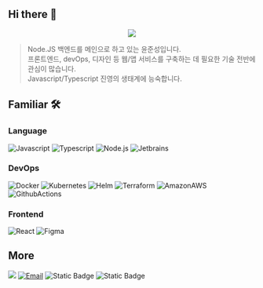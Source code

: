 ## Hi there 👋

<p align="center">
  <img src="https://github.com/junbyeol/JunByeol/assets/47721775/05807844-727b-4319-966e-26ce287c7cd5">
</p>

> Node.JS 백엔드를 메인으로 하고 있는 윤준성입니다.<br/>
> 프론트엔드, devOps, 디자인 등 웹/앱 서비스를 구축하는 데 필요한 기술 전반에 관심이 많습니다.<br/>
> Javascript/Typescript 진영의 생태계에 능숙합니다.

## Familiar 🛠
### Language
![Javascript](https://img.shields.io/badge/-Javascript-101010?style=for-the-badge&logo=javascript&logoColor=3776ab&labelColor=rgba(0%2C0%2C0%2C.8)&color=rgba(0%2C0%2C0%2C.5))
![Typescript](https://img.shields.io/badge/-Typescript-101010?style=for-the-badge&logo=typescript&logoColor=3178c6&labelColor=rgba(0%2C0%2C0%2C.8)&color=rgba(0%2C0%2C0%2C.5))
![Node.js](https://img.shields.io/badge/-Node.js-101010?style=for-the-badge&logo=node.js&logoColor=4FC08D&labelColor=rgba(0%2C0%2C0%2C.8)&color=rgba(0%2C0%2C0%2C.5))
![Jetbrains](https://img.shields.io/badge/-Jetbrains-101010?style=for-the-badge&logo=jetbrains&logoColor=4FC08D&labelColor=rgba(0%2C0%2C0%2C.8)&color=rgba(0%2C0%2C0%2C.5))

### DevOps
![Docker](https://img.shields.io/badge/-Docker-101010?style=for-the-badge&logo=docker&logoColor=2496ED&labelColor=rgba(0%2C0%2C0%2C.8)&color=rgba(0%2C0%2C0%2C.5))
![Kubernetes](https://img.shields.io/badge/-kubernetes-101010?style=for-the-badge&logo=kubernetes&logoColor=37b026&labelColor=rgba(0%2C0%2C0%2C.8)&color=rgba(0%2C0%2C0%2C.5))
![Helm](https://img.shields.io/badge/-Helm-101010?style=for-the-badge&logo=helm&logoColor=2496ED&labelColor=rgba(0%2C0%2C0%2C.8)&color=rgba(0%2C0%2C0%2C.5))
![Terraform](https://img.shields.io/badge/-Terraform-101010?style=for-the-badge&logo=terraform&logoColor=2496ED&labelColor=rgba(0%2C0%2C0%2C.8)&color=rgba(0%2C0%2C0%2C.5))
![AmazonAWS](https://img.shields.io/badge/-AmazonAWS-101010?style=for-the-badge&logo=amazonaws&logoColor=2496ED&labelColor=rgba(0%2C0%2C0%2C.8)&color=rgba(0%2C0%2C0%2C.5))
![GithubActions](https://img.shields.io/badge/-GithubActions-101010?style=for-the-badge&logo=githubactions&logoColor=2496ED&labelColor=rgba(0%2C0%2C0%2C.8)&color=rgba(0%2C0%2C0%2C.5))

### Frontend
![React](https://img.shields.io/badge/-react-101010?style=for-the-badge&logo=react&logoColor=61dafb&labelColor=rgba(0%2C0%2C0%2C.8)&color=rgba(0%2C0%2C0%2C.5))
![Figma](https://img.shields.io/badge/-Figma-101010?style=for-the-badge&logo=Figma&logoColor=F24E1E&labelColor=rgba(0%2C0%2C0%2C.8)&color=rgba(0%2C0%2C0%2C.5))

## More
[![](http://img.shields.io/badge/-Blog-663399?style=flat-square&logo=gatsby&logoColor=white&link=https://junbyeol.tistory.com)](https://junbyeol.tistory.com)
[![Email](https://img.shields.io/badge/-Email-EA4335?style=flat-square&logo=gmail&logoColor=white&link=mailto:yoonjs0510@gmail.com)](mailto:yoonjs0510@gmail.com)
![Static Badge](https://img.shields.io/badge/linkedin-blue?logo=linkedin&link=https%3A%2F%2Fwww.linkedin.com%2Fin%2Fjunsungyoon%2F)
![Static Badge](https://img.shields.io/badge/resume-yellow?logo=readme&link=https%3A%2F%2Fjunbyeol.notion.site%2FJunsung-Yoon-fb07f70750b447818af8236ddfc8cfb9)
